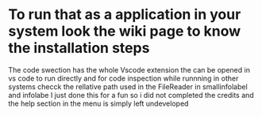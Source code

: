 # To run that as a application in your system look the wiki page to know the installation steps
 
The code swection has the whole Vscode extension the can be opened in vs code to run directly  and for code inspection
while runnning in other systems checck the rellative path used in the FileReader in smallinfolabel and infolabe
I just done this for a fun so i did not completed the credits and the help section in the menu is simply left undeveloped


